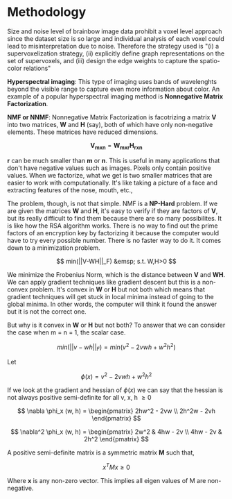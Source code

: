 # Methodology
Size and noise level of brainbow image data prohibit a voxel level approach since the dataset size is so large and individual analysis of each voxel could lead to misinterpretation due to noise. Therefore the strategy used is "(i) a supervoxelization strategy, (ii) explicitly define graph representations on the set of supervoxels, and (iii) design the edge weights to capture the spatio-color relations"

**Hyperspectral imaging**: This type of imaging uses bands of wavelenghts beyond the visible range to capture even more information about color. An example of a popular hyperspectral imaging method is **Nonnegative Matrix Factorization**.

**NMF or NNMF**: Nonnegative Matrix Factorization is facotrizing a matrix **V** into two matrices, **W** and **H** (say), both of which have only non-negative elements. These matrices have reduced dimensions. 

$$
\mathbf{V_{m x n}} = \mathbf{W_{m x r} H_{r x n}}
$$

**r** can be much smaller than **m** or **n**. This is useful in many applications that don't have negative values such as images. Pixels only contain positive values. When we factorize, what we get is two smaller matrices that are easier to work with computationally. It's like taking a picture of a face and extracting features of the nose, mouth, etc.,

The problem, though, is not that simple. NMF is a **NP-Hard** problem. If we are given the matrices **W** and **H**, it's easy to verify if they are factors of **V**, but its really difficult to find them because there are so many possibilites. It is like how the RSA algorithm works. There is no way to find out the prime factors of an encryption key by factorizing it because the computer would have to try every possible number. There is no faster way to do it. It comes down to a minimization problem. 

$$
min(||V-WH||_F) &emsp; s.t. W,H>0
$$

We minimize the Frobenius Norm, which is the distance between **V** and **WH**. We can apply gradient techniques like gradient descent but this is a non-convex problem. It's convex in **W** or **H** but not both which means that gradient techniques will get stuck in local minima instead of going to the global minima. In other words, the computer will think it found the answer but it is not the correct one. 

But why is it convex in **W** or **H** but not both? To answer that we can consider the case when m = n = 1, the scalar case. 

$$
min(||v - wh||_F) = min(v^2 - 2vwh + w^2h^2)
$$

Let

$$\phi(x) = v^2 - 2vwh + w^2h^2$$

If we look at the gradient and hessian of $\phi(x)$ we can say that the hessian is not always positive semi-definite for all v, x, h $\ge0$

$$
\nabla \phi_x (w, h) = 
\begin{pmatrix}
2hw^2 - 2vw \\
2h^2w - 2vh
\end{pmatrix}
$$

$$
\nabla^2 \phi_x (w, h) = 
\begin{pmatrix}
2w^2 & 4hw - 2v \\
4hw - 2v & 2h^2
\end{pmatrix}
$$

A positive semi-definite matrix is a symmetric matrix **M** such that, 

$$
x^TMx \ge 0
$$

Where **x** is any non-zero vector. This implies all eigen values of M are non-negative. 
